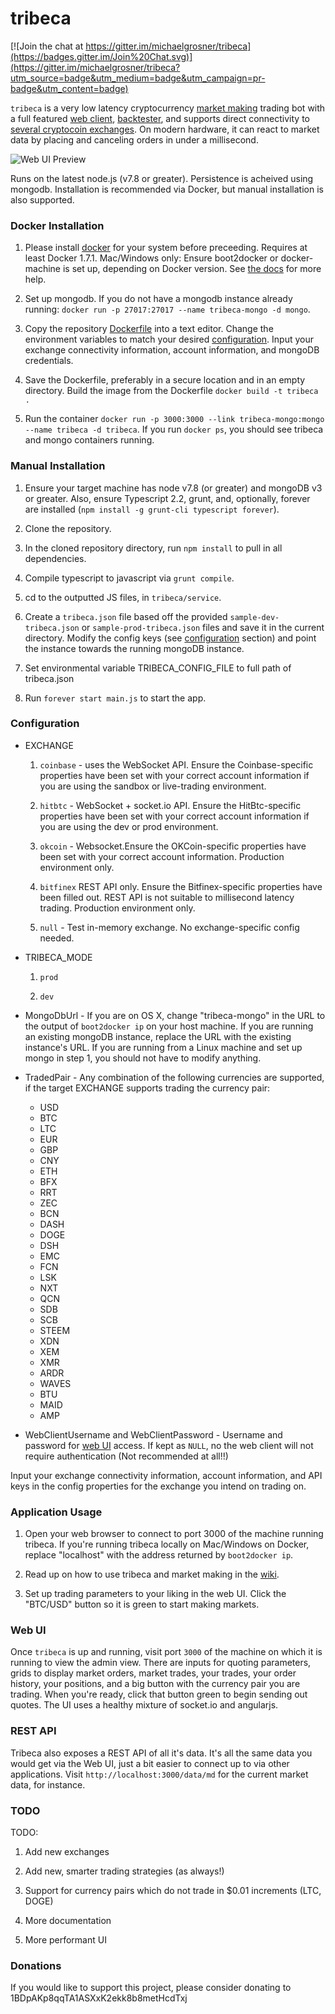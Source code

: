 # tribeca

[![Join the chat at https://gitter.im/michaelgrosner/tribeca](https://badges.gitter.im/Join%20Chat.svg)](https://gitter.im/michaelgrosner/tribeca?utm_source=badge&utm_medium=badge&utm_campaign=pr-badge&utm_content=badge)

`tribeca` is a very low latency cryptocurrency [market making](https://github.com/michaelgrosner/tribeca/wiki#what-is-market-making) trading bot with a full featured [web client](https://github.com/michaelgrosner/tribeca#web-ui), [backtester](https://github.com/michaelgrosner/tribeca/wiki#how-can-i-test-new-trading-strategies), and supports direct connectivity to [several cryptocoin exchanges](https://github.com/michaelgrosner/tribeca#configuration). On modern hardware, it can react to market data by placing and canceling orders in under a millisecond. 

![Web UI Preview](https://raw.githubusercontent.com/michaelgrosner/tribeca/master/docs/web_ui_preview.png)

Runs on the latest node.js (v7.8 or greater). Persistence is acheived using mongodb. Installation is recommended via Docker, but manual installation is also supported.

### Docker Installation

1. Please install [docker](https://www.docker.com/) for your system before preceeding. Requires at least Docker 1.7.1. Mac/Windows only: Ensure boot2docker or docker-machine is set up, depending on Docker version. See [the docs](https://docs.docker.com/installation/mac/) for more help.

2. Set up mongodb. If you do not have a mongodb instance already running: `docker run -p 27017:27017 --name tribeca-mongo -d mongo`.

3. Copy the repository [Dockerfile](https://raw.githubusercontent.com/michaelgrosner/tribeca/master/Dockerfile) into a text editor. Change the environment variables to match your desired [configuration](https://github.com/michaelgrosner/tribeca#configuration). Input your exchange connectivity information, account information, and mongoDB credentials.

4. Save the Dockerfile, preferably in a secure location and in an empty directory. Build the image from the Dockerfile `docker build -t tribeca .`

5. Run the container `docker run -p 3000:3000 --link tribeca-mongo:mongo --name tribeca -d tribeca`. If you run `docker ps`, you should see tribeca and mongo containers running.

### Manual Installation

1. Ensure your target machine has node v7.8 (or greater) and mongoDB v3 or greater. Also, ensure Typescript 2.2, grunt, and, optionally, forever are installed (`npm install -g grunt-cli typescript forever`).

2. Clone the repository.

3. In the cloned repository directory, run `npm install` to pull in all dependencies.

4. Compile typescript to javascript via `grunt compile`.

5. cd to the outputted JS files, in `tribeca/service`. 

6. Create a `tribeca.json` file based off the provided `sample-dev-tribeca.json` or `sample-prod-tribeca.json` files and save it in the current directory. Modify the config keys (see [configuration](https://github.com/michaelgrosner/tribeca#configuration) section) and point the instance towards the running mongoDB instance.

7. Set environmental variable TRIBECA_CONFIG_FILE to full path of tribeca.json

8. Run `forever start main.js` to start the app.

### Configuration

  * EXCHANGE
  
    1. `coinbase` - uses the WebSocket API. Ensure the Coinbase-specific properties have been set with your correct account information if you are using the sandbox or live-trading environment.
    
    2. `hitbtc` - WebSocket + socket.io API. Ensure the HitBtc-specific properties have been set with your correct account information if you are using the dev or prod environment.
    
    3. `okcoin` - Websocket.Ensure the OKCoin-specific properties have been set with your correct account information. Production environment only.
    
    4. `bitfinex` REST API only. Ensure the Bitfinex-specific properties have been filled out. REST API is not suitable to millisecond latency trading. Production environment only.
    
    5. `null` - Test in-memory exchange. No exchange-specific config needed.
    
  * TRIBECA_MODE
  
    1. `prod`
    
    2. `dev`
    
  * MongoDbUrl - If you are on OS X, change "tribeca-mongo" in the URL to the output of `boot2docker ip` on your host machine. If you are running an existing mongoDB instance, replace the URL with the existing instance's URL. If you are running from a Linux machine and set up mongo in step 1, you should not have to modify anything.
  
  * TradedPair - Any combination of the following currencies are supported, if the target EXCHANGE supports trading the currency pair:
  
    - USD
    - BTC
    - LTC
    - EUR
    - GBP
    - CNY
    - ETH
    - BFX
    - RRT
    - ZEC
    - BCN
    - DASH
    - DOGE
    - DSH
    - EMC
    - FCN
    - LSK
    - NXT
    - QCN
    - SDB
    - SCB
    - STEEM
    - XDN
    - XEM
    - XMR
    - ARDR
    - WAVES
    - BTU
    - MAID
    - AMP
    
  * WebClientUsername and WebClientPassword - Username and password for [web UI](https://github.com/michaelgrosner/tribeca#web-ui) access. If kept as `NULL`, no the web client will not require authentication (Not recommended at all!!)

Input your exchange connectivity information, account information, and API keys in the config properties for the exchange you intend on trading on.

### Application Usage

1. Open your web browser to connect to port 3000 of the machine running tribeca. If you're running tribeca locally on Mac/Windows on Docker, replace "localhost" with the address returned by `boot2docker ip`.

2. Read up on how to use tribeca and market making in the [wiki](https://github.com/michaelgrosner/tribeca/wiki).

3. Set up trading parameters to your liking in the web UI. Click the "BTC/USD" button so it is green to start making markets.

### Web UI

Once `tribeca` is up and running, visit port `3000` of the machine on which it is running to view the admin view. There are inputs for quoting parameters, grids to display market orders, market trades, your trades, your order history, your positions, and a big button with the currency pair you are trading. When you're ready, click that button green to begin sending out quotes. The UI uses a healthy mixture of socket.io and angularjs.

### REST API

Tribeca also exposes a REST API of all it's data. It's all the same data you would get via the Web UI, just a bit easier to connect up to via other applications. Visit `http://localhost:3000/data/md` for the current market data, for instance.

### TODO

TODO:

1. Add new exchanges

2. Add new, smarter trading strategies (as always!)

3. Support for currency pairs which do not trade in $0.01 increments (LTC, DOGE)

4. More documentation

5. More performant UI

### Donations

If you would like to support this project, please consider donating to 1BDpAKp8qqTA1ASXxK2ekk8b8metHcdTxj
